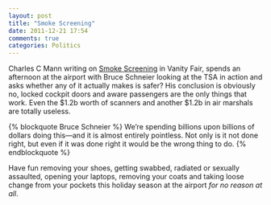 ```yaml
---
layout: post
title: "Smoke Screening"
date: 2011-12-21 17:54
comments: true
categories: Politics
---
```


Charles C Mann writing on [Smoke Screening](http://www.vanityfair.com/culture/features/2011/12/tsa-insanity-201112) in Vanity Fair, spends an afternoon at the airport with Bruce Schneier looking at the TSA in action and asks whether any of it actually makes is safer?  His conclusion is obviously no, locked cockpit doors and aware passengers are the only things that work. Even the $1.2b worth of scanners and another $1.2b in air marshals are totally useless.

{% blockquote Bruce Schneier %}
We’re spending billions upon billions of dollars doing this—and it is almost entirely pointless. Not only is it not done right, but even if it was done right it would be the wrong thing to do.
{% endblockquote %}

Have fun removing your shoes, getting swabbed, radiated or sexually assaulted, opening your laptops, removing your coats and taking loose change from your pockets this holiday season at the airport *for no reason at all*. 
